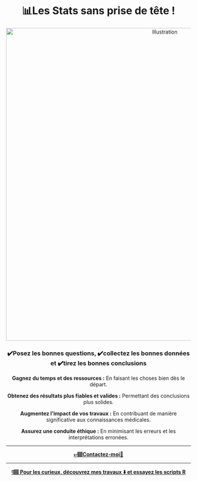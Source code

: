 <h1 align="center">📊Les Stats sans prise de tête !</h1>

<p align="center">
  <img src="12.png" alt="Illustration" width="850"/>
</p>

<h3 align="center">✔️Posez les bonnes questions, ✔️collectez les bonnes données et ✔️tirez les bonnes conclusions</h3>



<p align="center"><b>Gagnez du temps et des ressources :</b> En faisant les choses bien dès le départ.</p>

<p align="center"><b>Obtenez des résultats plus fiables et valides :</b> Permettant des conclusions plus solides.</p>

<p align="center"><b>Augmentez l’impact de vos travaux :</b> En contribuant de manière significative aux connaissances médicales.</p>
<p align="center"><b>Assurez une conduite éthique :</b> En minimisant les erreurs et les interprétations erronées.</p>

---

<p align="center">
  <a href="https://calendly.com/meddatamuse">
    <b>👉🏽Contactez-moi🙂</b>
  </a>
</p>

---

<p align="center">
  <a href="https://github.com/MedDataMuse?tab=repositories">
    <b>👇🏽 Pour les curieux, découvrez mes travaux ⬇️ et essayez les scripts R</b>
  </a>
</p>


